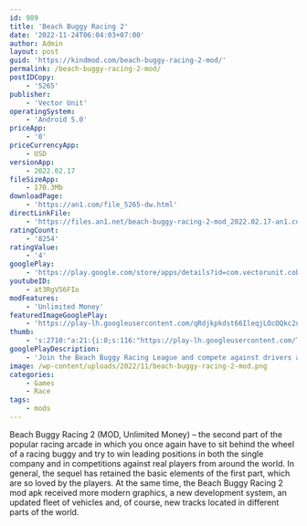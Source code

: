 ```yaml
---
id: 989
title: 'Beach Buggy Racing 2'
date: '2022-11-24T06:04:03+07:00'
author: Admin
layout: post
guid: 'https://kindmod.com/beach-buggy-racing-2-mod/'
permalink: /beach-buggy-racing-2-mod/
postIDCopy:
    - '5265'
publisher:
    - 'Vector Unit'
operatingSystem:
    - 'Android 5.0'
priceApp:
    - '0'
priceCurrencyApp:
    - USD
versionApp:
    - 2022.02.17
fileSizeApp:
    - 170.3Mb
downloadPage:
    - 'https://an1.com/file_5265-dw.html'
directLinkFile:
    - 'https://files.an1.net/beach-buggy-racing-2-mod_2022.02.17-an1.com.apk'
ratingCount:
    - '8254'
ratingValue:
    - '4'
googlePlay:
    - 'https://play.google.com/store/apps/details?id=com.vectorunit.cobalt.googleplay'
youtubeID:
    - at3RgV56FIo
modFeatures:
    - 'Unlimited Money'
featuredImageGooglePlay:
    - 'https://play-lh.googleusercontent.com/qRdjkpkdst66IleqjLOcOQkc2u6u2efnxX9R3EaidbCkxq-myUUDtivNCvsSreH-ow'
thumb:
    - 's:2710:"a:21:{i:0;s:116:"https://play-lh.googleusercontent.com/Tlu4BKv7W9JbTlqTAnF7trcDJg6LJ9ExH2o4MH-PYMolFrybYBYN_CF_aDFld7yiknh8=w526-h296";i:1;s:115:"https://play-lh.googleusercontent.com/hmwQuDBc6r1Gg0WceYnNcBtNGzQOrOFu4m3yAkgOhDY-UmI48jmR44oW6udvQIrXBAA=w526-h296";i:2;s:116:"https://play-lh.googleusercontent.com/8rh3PoVkQrqAwGF8sArc13BgUbWcovpVUmFwEC_9FJ9i9KMQ0o1k7OcQU9lCxEoYjlEl=w526-h296";i:3;s:115:"https://play-lh.googleusercontent.com/1kdRDZWEd7LLzpuxNHceGx-2co2ZQ14iJXL88_EuaerPk13Vh2wzUvmnNrW5BPPlJwo=w526-h296";i:4;s:115:"https://play-lh.googleusercontent.com/snxoiIjuud2u31kAYUPlnfvzib07J9N3_bGKuUKR1pwq6ZYOUQEz2twSegOvdbJQREc=w526-h296";i:5;s:114:"https://play-lh.googleusercontent.com/pKIatIyA7fJnUN-0WIEjtkOIOgPWLX8O5roV-Ob1OvitLoXMGgXVQhKB7xp3S5AR4w=w526-h296";i:6;s:116:"https://play-lh.googleusercontent.com/8lRqHU_1f1JXK6lh1xDv4jIoHUBXDBCw1kISNRvJTmVfdL0D1VZpj2n_Z1EGdIKniZc2=w526-h296";i:7;s:114:"https://play-lh.googleusercontent.com/bBAv7xzOSVom_HDDIgajvizFEsRm3iiKck4_RcNhM3ls9lVgRuL7dDDADBUdqsxzbQ=w526-h296";i:8;s:115:"https://play-lh.googleusercontent.com/6vrQkTeC1ReXi-qq69WLV2zcUfohz25TOwzrZjnCU2herMr8avClb5oKnOiOwGdL78Q=w526-h296";i:9;s:116:"https://play-lh.googleusercontent.com/SaOBZI-YEuLoFQr_09zkFGlxx7b64ee7XNPC0XuVy4qQsF7cfnA7BpzXAXGo8vsaWMYa=w526-h296";i:10;s:115:"https://play-lh.googleusercontent.com/Bhze8OBL1Sg-uDBqZlXfqSRx868QkyO0gCadypiB0MiLpor3vdx46aDnqQU0gF913nY=w526-h296";i:11;s:116:"https://play-lh.googleusercontent.com/nqlysLbzj2TCuanQe0hgX8odyY1POc-jRUHMlNzng8676M4PQxwb3r_6Z2xxHNkac-mc=w526-h296";i:12;s:114:"https://play-lh.googleusercontent.com/0IojcdT5yEOEW-zEJ9dhWUHaOHDQo48r-CbXJ0D4xBhL2bBluhWLoiS0S_0Ax6dwgQ=w526-h296";i:13;s:115:"https://play-lh.googleusercontent.com/fJJbnKpMvWNOnoLWnAgtiSGJkAMqbE1LO4_dNzB0dIZDRwNaE2z9NE2U0sMNT92HkaE=w526-h296";i:14;s:116:"https://play-lh.googleusercontent.com/LIPTGyM9GliTsEwhc2oHFUepunaMGYxBpjTZXj_ISg8ZhlWmKggDVNdSmUWkm4HkGhdF=w526-h296";i:15;s:116:"https://play-lh.googleusercontent.com/o2sGbjIp7JBStXdUfndaHUMsPMUCTHBleFC7HjJYbjYNrCK9PyhwSssN2DugXSMlr9tN=w526-h296";i:16;s:116:"https://play-lh.googleusercontent.com/oM80OfoGxjbB8IsqveWff4w75Sa2nOGVjrAtRhoSe6BDRhj-KenWtG8qIrOr28oNjTig=w526-h296";i:17;s:115:"https://play-lh.googleusercontent.com/3t2drg6EEVLnxYZNt1H-K6F6pCjdEej02WpwUXKa4ySVBYVCE1Rkr1t66ewVIc1vNF4=w526-h296";i:18;s:114:"https://play-lh.googleusercontent.com/thdMfzSb0xSSND0QyoxZHd4eTTcQCRM-MekoxLc-TEPf7Wmx0XC_2BkYGHwwvNP7QA=w526-h296";i:19;s:115:"https://play-lh.googleusercontent.com/4wBC5q0jjzBVgjPYnhERKWbWHyUTj537Re2rw3vupQNJ3kSwgwsU5UbIH3hZww79RoY=w526-h296";i:20;s:115:"https://play-lh.googleusercontent.com/fRmy0GgDY1u2Ur4uVvTDH-h0SHwOQtEZp3eab97wJm9hIyvVGf6lXUjRx4H477j2SNA=w526-h296";}";'
googlePlayDescription:
    - 'Join the Beach Buggy Racing League and compete against drivers and cars from around the world. Race through Egyptian pyramids, dragon-infested castles, pirate ship wrecks, and experimental alien bio-labs. Collect and upgrade an arsenal of fun and wacky Powerups. Recruit new drivers, assemble a garage full of cars and race your way to the top of the League.. The first Beach Buggy Racing introduced over 100 million international mobile players to console-style kart-racing with a playful offroad twist.  With BBR2, we''ve upped the ante with a ton of new content, upgradeable Powerups, new game modes...and for the first time you can compete against other players in online competitions and tournaments!. 🏁🚦 SPECTACULAR KART RACING ACTION'
image: /wp-content/uploads/2022/11/beach-buggy-racing-2-mod.png
categories:
    - Games
    - Race
tags:
    - mods
---
```


Beach Buggy Racing 2 (MOD, Unlimited Money) – the second part of the popular racing arcade in which you once again have to sit behind the wheel of a racing buggy and try to win leading positions in both the single company and in competitions against real players from around the world. In general, the sequel has retained the basic elements of the first part, which are so loved by the players. At the same time, the Beach Buggy Racing 2 mod apk received more modern graphics, a new development system, an updated fleet of vehicles and, of course, new tracks located in different parts of the world.